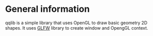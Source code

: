 # General information
qqlib is a simple library that uses OpenGL to draw basic geometry 2D shapes. It uses [GLFW](https://www.glfw.org/) library to create window and OpengGL context.
